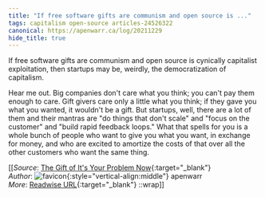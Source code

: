 ```yaml
---
title: "If free software gifts are communism and open source is ..."
tags: capitalism open-source articles-24526322
canonical: https://apenwarr.ca/log/20211229
hide_title: true
---
```


If free software gifts are communism and open source is cynically capitalist exploitation, then startups may be, weirdly, the democratization of capitalism.

Hear me out. Big companies don't care what you think; you can't pay them enough to care. Gift givers care only a little what you think; if they gave you what you wanted, it wouldn't be a gift. But startups, well, there are a lot of them and their mantras are "do things that don't scale" and "focus on the customer" and "build rapid feedback loops." What that spells for you is a whole bunch of people who want to give you what you want, in exchange for money, and who are excited to amortize the costs of that over all the other customers who want the same thing.


[[_Source_: [The Gift of It's Your Problem Now](https://apenwarr.ca/log/20211229){:target="_blank"}<br>
_Author_: ![favicon](https://s2.googleusercontent.com/s2/favicons?domain=apenwarr.ca){:style="vertical-align:middle"} apenwarr<br>
_More_: [Readwise URL](https://readwise.io/open/478394320){:target="_blank"}
::wrap]]